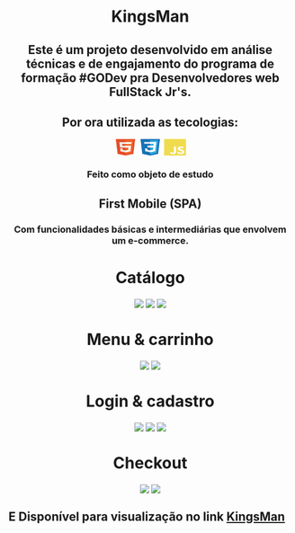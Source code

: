 <div align="center">

  <h1> KingsMan</h1>
  <h2> Este é um projeto desenvolvido em análise técnicas e de engajamento do programa de formação #GODev pra Desenvolvedores web FullStack Jr's.</h2>
  <h2> Por ora utilizada as tecologias: </h2>

  <div id="tecnologias" align="center">
    <img align="center" alt="Rafa-HTML" height="30" width="40" src="https://raw.githubusercontent.com/devicons/devicon/master/icons/html5/html5-original.svg">
    <img align="center" alt="Rafa-CSS" height="30" width="40" src="https://raw.githubusercontent.com/devicons/devicon/master/icons/css3/css3-original.svg">
    <img align="center" alt="Rafa-Js" height="30" width="40" src="https://raw.githubusercontent.com/devicons/devicon/master/icons/javascript/javascript-plain.svg">
  </div>
  <h3> Feito como objeto de estudo </h3>
  <h2> First Mobile (SPA)</h2>
</div>
 
<div align="center">

  <h3>Com funcionalidades básicas e intermediárias que envolvem um e-commerce.</h3>

  <div id="paginas">
    <h1>Catálogo</h1>
    <div aliid="catalogo">
      <img align="center" src="https://media.discordapp.net/attachments/955695681052487733/1003735354278424637/unknown.png?width=282&height=609">
      <img align="center" src="https://media.discordapp.net/attachments/955695681052487733/1003735578078093342/unknown.png?width=290&height=608">
      <img align="center" src="https://media.discordapp.net/attachments/955695681052487733/1003735747616055306/unknown.png?width=283&height=608">
    </div>
    <h1>Menu & carrinho</h1>
    <div id="Menu-carrinho">
      <img align="center" src="https://media.discordapp.net/attachments/955695681052487733/1003736367244791869/unknown.png?width=282&height=609">
      <img align="center" src="https://media.discordapp.net/attachments/955695681052487733/1003736508588634223/unknown.png?width=281&height=609">
    </div>
    <h1>Login & cadastro</h1>
    <div id="login-cadastro">
      <img align="center" src="https://cdn.discordapp.com/attachments/955695681052487733/1003737069459345529/unknown.png?width=282&height=608">
      <img align="center" src="https://cdn.discordapp.com/attachments/955695681052487733/1003737069903958066/unknown.png?width=283&height=609">
      <img align="center" src="https://media.discordapp.net/attachments/955695681052487733/1003742766368563220/unknown.png?width=285&height=609">
    </div>
    <h1>Checkout</h1>
    <div id="checkout">
      <img align="center" src="https://media.discordapp.net/attachments/955695681052487733/1003737403317563462/unknown.png?width=280&height=609">
      <img align="center" src="https://media.discordapp.net/attachments/955695681052487733/1003741684154257509/unknown.png?width=280&height=609">
    </div>
  </div>
</div>

## E Disponível para visualização no link <a href='https://hackadev-kingsman.netlify.app/' target='_blank'>KingsMan</a>

